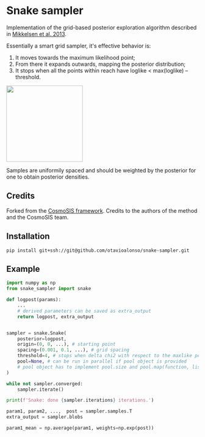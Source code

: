 # Snake sampler

Implementation of the grid-based posterior exploration algorithm described in [Mikkelsen et al. 2013](https://doi.org/10.1088/0004-637x/777/2/172).

Essentially a smart grid sampler, it's effective behavior is:
1. It moves towards the maximum likelihood point;
2. From there it expands outwards, mapping the posterior distribution;
3. It stops when all the points within reach have loglike < max(loglike) – threshold.

<img src="https://otavioalves.com/images/snake.gif" width="200px" height="200px"/>

Samples are uniformily spaced and should be weighted by the posterior for one to obtain posterior densities.

## Credits

Forked from the [CosmoSIS framework](https://github.com/joezuntz/cosmosis). Credits to the authors of the method and the CosmoSIS team.

## Installation

```
pip install git+ssh://git@github.com/otavioalonso/snake-sampler.git
```

## Example

```python
import numpy as np
from snake_sampler import snake

def logpost(params):
    ...
    # derived parameters can be saved as extra_output
    return logpost, extra_output


sampler = snake.Snake(
    posterior=logpost,
    origin=(0, 0, ...), # starting point
    spacing=(0.001, 0.1, ...), # grid spacing
    threshold=4, # stops when delta chi2 with respect to the maxlike point reaches threshold
    pool=None, # can be run in parallel if pool object is provided
    # pool object has to implement pool.size and pool.map(function, list)
)

while not sampler.converged:
    sampler.iterate()

print(f'Snake: done {sampler.iterations} iterations.')

param1, param2, ...,  post = sampler.samples.T
extra_output = sampler.blobs

param1_mean = np.average(param1, weights=np.exp(post))
```
